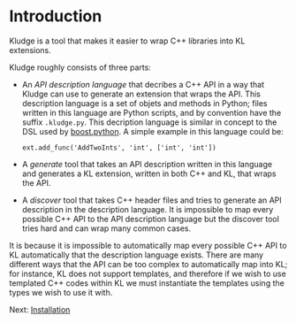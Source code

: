 # Introduction

Kludge is a tool that makes it easier to wrap C++ libraries into KL extensions.

Kludge roughly consists of three parts:

- An *API description language* that decribes a C++ API in a way that Kludge can use to generate an extension that wraps the API.  This description language is a set of objets and methods in Python; files written in this language are Python scripts, and by convention have the suffix `.kludge.py`.  This decription language is similar in concept to the DSL used by [boost.python](http://www.boost.org/doc/libs/1_62_0/libs/python/doc/html/index.html).  A simple example in this language could be:

  ```
  ext.add_func('AddTwoInts', 'int', ['int', 'int'])
  ```

- A *generate* tool that takes an API description written in this language and generates a KL extension, written in both C++ and KL, that wraps the API.

- A *discover* tool that takes C++ header files and tries to generate an API description in the description language.  It is impossible to map every possible C++ API to the API description language but the discover tool tries hard and can wrap many common cases.

It is because it is impossible to automatically map every possible C++ API to KL automatically that the description language exists.  There are many different ways that the API can be too complex to automatically map into KL; for instance, KL does not support templates, and therefore if we wish to use templated C++ codes within KL we must instantiate the templates using the types we wish to use it with.

Next: [Installation](install.md)
